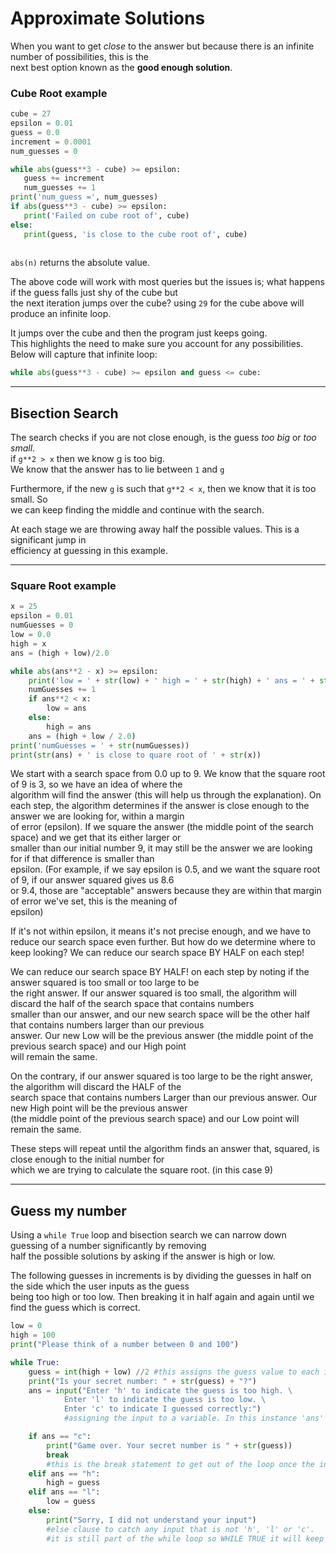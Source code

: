 # Approximate Solutions
When you want to get *close* to the answer but because there is an infinite number of possibilities, this is the\
 next best option known as the **good enough solution**.
 
 ### Cube Root example
 ```python
cube = 27
epsilon = 0.01
guess = 0.0
increment = 0.0001
num_guesses = 0

while abs(guess**3 - cube) >= epsilon:
    guess += increment
    num_guesses += 1
print('num_guess =', num_guesses)
if abs(guess**3 - cube) >= epsilon:
    print('Failed on cube root of', cube)
else:
    print(guess, 'is close to the cube root of', cube)
    
```
`abs(n)` returns the absolute value.


The above code will work with most queries but the issues is; what happens if the guess falls just shy of the cube but\
the next iteration jumps over the cube? using `29` for the cube above will produce an infinite loop. 

It jumps over the cube and then the program just keeps going.\
This highlights the need to make sure you account for any possibilities.
Below will capture that infinite loop:
```python
while abs(guess**3 - cube) >= epsilon and guess <= cube:
```
___
## Bisection Search
The search checks if you are not close enough, is the guess *too big* or *too small*.\
if `g**2 > x` then we know g is too big.\
We know that the answer has to lie between `1` and `g`

Furthermore, if the new `g` is such that `g**2 < x`, then we know that it is too small. So\
we can keep finding the middle and continue with the search.

At each stage we are throwing away half the possible values. This is a significant jump in\
efficiency at guessing in this example.
___
### Square Root  example
```python
x = 25
epsilon = 0.01
numGuesses = 0
low = 0.0
high = x
ans = (high + low)/2.0

while abs(ans**2 - x) >= epsilon:
    print('low = ' + str(low) + ' high = ' + str(high) + ' ans = ' + str(ans))
    numGuesses += 1
    if ans**2 < x:
        low = ans
    else:
        high = ans
    ans = (high + low / 2.0)
print('numGuesses = ' + str(numGuesses))
print(str(ans) + ' is close to quare root of ' + str(x))

```


We start with a search space from 0.0 up to 9. We know that the square root of 9 is 3, so we have an idea of where the\
algorithm will find the answer (this will help us through the explanation).
On each step, the algorithm determines if the answer is close enough to the answer we are looking for, within a margin\
of error (epsilon). If we square the answer (the middle point of the search space) and we get that its either larger or\
smaller than our initial number 9, it may still be the answer we are looking for if that difference is smaller than\
epsilon. (For example, if we say epsilon is 0.5, and we want the square root of 9, if our answer squared gives us 8.6\
or 9.4, those are "acceptable" answers because they are within that margin of error we've set, this is the meaning of\
epsilon)

If it's not within epsilon, it means it's not precise enough, and we have to reduce our search space even further.
But how do we determine where to keep looking? We can reduce our search space BY HALF on each step!

We can reduce our search space BY HALF! on each step by noting if the answer squared is too small or too large to be\
the right answer.
If our answer squared is too small, the algorithm will discard the half of the search space that contains numbers\
smaller than our answer, and our new search space will be the other half that contains numbers larger than our previous\
answer. Our new Low will be the previous answer (the middle point of the previous search space) and our High point\
will remain the same.

On the contrary, if our answer squared is too large to be the right answer, the algorithm will discard the HALF of the\
search space that contains numbers Larger than our previous answer. Our new High point will be the previous answer\
(the middle point of the previous search space) and our Low point will remain the same.

These steps will repeat until the algorithm finds an answer that, squared, is close enough to the initial number for\
which we are trying to calculate the square root. (in this case 9)

___
## Guess my number

Using a `while True` loop and bisection search we can narrow down guessing of a number significantly by removing\
half the possible solutions by asking if the answer is high or low.

The following guesses in increments is by dividing the guesses in half on the side which the user inputs as the guess\
being too high or too low. Then breaking it in half again and again until we find the guess which is correct.

```python
low = 0
high = 100
print("Please think of a number between 0 and 100")

while True:
    guess = int(high + low) //2 #this assigns the guess value to each iteration of high and low being divided by 2
    print("Is your secret number: " + str(guess) + "?")
    ans = input("Enter 'h' to indicate the guess is too high. \
            Enter 'l' to indicate the guess is too low. \
            Enter 'c' to indicate I guessed correctly:")
            #assigning the input to a variable. In this instance 'ans'

    if ans == "c":
        print("Game over. Your secret number is " + str(guess))
        break
        #this is the break statement to get out of the loop once the input is 'c'
    elif ans == "h":
        high = guess
    elif ans == "l":
        low = guess
    else:
        print("Sorry, I did not understand your input")
        #else clause to catch any input that is not 'h', 'l' or 'c'.
        #it is still part of the while loop so WHILE TRUE it will keep putting them back to the beginning.
```



